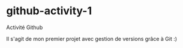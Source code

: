 # github-activity-1
Activité Github

Il s'agit de mon premier projet avec gestion de versions grâce à Git :)
